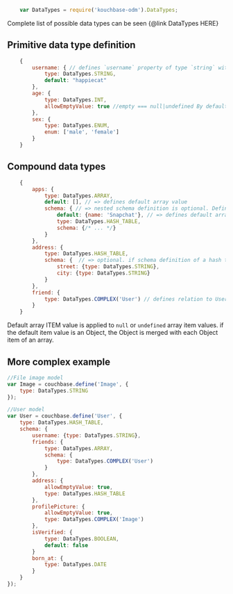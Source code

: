 ````javascript
    var DataTypes = require('kouchbase-odm').DataTypes;
````

Complete list of possible data types can be seen {@link DataTypes HERE}

Primitive data type definition
-------------------------------
````javascript
    {
        username: { // defines `username` property of type `string` with default value being `happiecat`
            type: DataTypes.STRING,
            default: "happiecat"
        },
        age: {
            type: DataTypes.INT,
            allowEmptyValue: true //empty === null|undefined By default all properties are required
        },
        sex: {
            type: DataTypes.ENUM,
            enum: ['male', 'female']
        }
    }
````

Compound data types
-------------------------------
````javascript
    {
        apps: {
            type: DataTypes.ARRAY,
            default: [], // => defines default array value
            schema: { // => nested schema definition is optional. Defines data type & schema of an item of array
                default: {name: 'Snapchat'}, // => defines default array ITEM value
                type: DataTypes.HASH_TABLE,
                schema: {/* ... */}
            }
        },
        address: {
            type: DataTypes.HASH_TABLE,
            schema: {  // => optional. if schema definition of a hash table is not provided, NO restrictions are applied against the address data object
                street: {type: DataTypes.STRING},
                city: {type: DataTypes.STRING}
            }
        },
        friend: {
            type: DataTypes.COMPLEX('User') // defines relation to User Model
        }
    }
````

Default array ITEM value is applied to `null` or `undefined` array item values. if the default item value is an Object, the Object is merged with each Object item of an array.

More complex example
---------------------------

````javascript
//File image model
var Image = couchbase.define('Image', {
    type: DataTypes.STRING
});

//User model
var User = couchbase.define('User', {
    type: DataTypes.HASH_TABLE,
    schema: {
        username: {type: DataTypes.STRING},
        friends: {
            type: DataTypes.ARRAY,
            schema: {
                type: DataTypes.COMPLEX('User')
            }
        },
        address: {
            allowEmptyValue: true,
            type: DataTypes.HASH_TABLE
        },
        profilePicture: {
            allowEmptyValue: true,
            type: DataTypes.COMPLEX('Image')
        },
        isVerified: {
            type: DataTypes.BOOLEAN,
            default: false
        }
        born_at: {
            type: DataTypes.DATE
        }
    }
});
````
